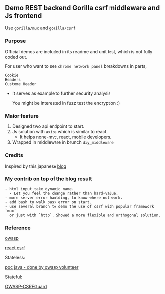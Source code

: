 ## Demo REST backend Gorilla csrf middleware and Js frontend

Use `gorilla/mux` and `gorilla/csrf`

### Purpose

Official demos are included in its readme and unit test, which is not fully coded out.

For user who want to see `chrome network panel` breakdowns in parts,

    Cookie
    Headers
    Custome Header

- It serves as example to further security analysis

  You might be interested in fuzz test the encryption :)

### Major feature

1. Designed two api endpoint to start.
2. Js solution with `axios` which is similar to react.
   - It helps none-mvc, react, mobile developers.
3. Wrapped in middleware in brunch `diy_middleware`

### Credits

Inspired by this japanese [blog](https://qiita.com/obr-note/items/898f862a6ebe27c45de4)

### My contrib on top of the blog result

    - html input take dynamic name. 
      - Let you feel the change rather than hard-value.
    - more server error hanlding, to know where not work.
    - add bash to walk pass error on start.
    - use several branch to demo the use of csrf with popular framework `mux` 
      or just with `http`. Showed a more flexible and orthogonal solution.

### Reference

[owasp](https://cheatsheetseries.owasp.org/cheatsheets/Cross-Site_Request_Forgery_Prevention_Cheat_Sheet.html#use-of-custom-request-headers)

[react csrf](https://www.stackhawk.com/blog/react-csrf-protection-guide-examples-and-how-to-enable-it/)

Stateless:

[poc java - done by owasp volunteer](https://github.com/righettod/poc-csrf)

Stateful:

[OWASP-CSRFGuard](https://github.com/aramrami/OWASP-CSRFGuard)


